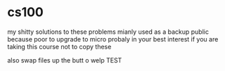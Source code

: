 cs100
=====

my shitty solutions to these problems mianly used as a backup public because poor to upgrade to micro probaly in your best interest if you are taking this course not to copy these

also swap files up the butt o welp
TEST

